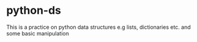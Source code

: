 # python-ds
This is a practice on python data structures e.g lists, dictionaries etc. and some basic manipulation
